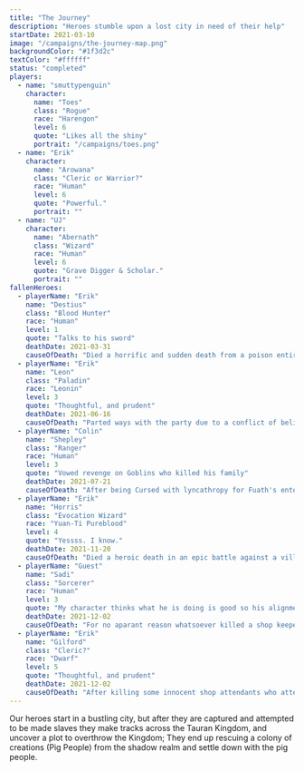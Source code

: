 ```yaml
---
title: "The Journey"
description: "Heroes stumble upon a lost city in need of their help"
startDate: 2021-03-10
image: "/campaigns/the-journey-map.png"
backgroundColor: "#1f3d2c"
textColor: "#ffffff"
status: "completed"
players:
  - name: "smuttypenguin"
    character:
      name: "Toes"
      class: "Rogue"
      race: "Harengon"
      level: 6
      quote: "Likes all the shiny"
      portrait: "/campaigns/toes.png"
  - name: "Erik"
    character:
      name: "Arowana"
      class: "Cleric or Warrior?"
      race: "Human"
      level: 6
      quote: "Powerful."
      portrait: ""
  - name: "UJ"
    character:
      name: "Abernath"
      class: "Wizard"
      race: "Human"
      level: 6
      quote: "Grave Digger & Scholar."
      portrait: ""
fallenHeroes:
  - playerName: "Erik"
    name: "Destius"
    class: "Blood Hunter"
    race: "Human"
    level: 1
    quote: "Talks to his sword"
    deathDate: 2021-03-31
    causeOfDeath: "Died a horrific and sudden death from a poison entirely too powerful to be in the game."
  - playerName: "Erik"
    name: "Leon"
    class: "Paladin"
    race: "Leonin"
    level: 3
    quote: "Thoughtful, and prudent"
    deathDate: 2021-06-16
    causeOfDeath: "Parted ways with the party due to a conflict of beliefs."
  - playerName: "Colin"
    name: "Shepley"
    class: "Ranger"
    race: "Human"
    level: 3
    quote: "Vowed revenge on Goblins who killed his family"
    deathDate: 2021-07-21
    causeOfDeath: "After being Cursed with lyncathropy for Fuath's entertainment, Shepley ended up dying as a werewolf. (*Player had to leave the game)"
  - playerName: "Erik"
    name: "Horris"
    class: "Evocation Wizard"
    race: "Yuan-Ti Pureblood"
    level: 4
    quote: "Yessss. I know."
    deathDate: 2021-11-20
    causeOfDeath: "Died a heroic death in an epic battle against a villian, saving Toes and Abernath."
  - playerName: "Guest"
    name: "Sadi"
    class: "Sorcerer"
    race: "Human"
    level: 3
    quote: "My character thinks what he is doing is good so his alignment is good."
    deathDate: 2021-12-02
    causeOfDeath: "For no aparant reason whatsoever killed a shop keeper doing a deal with Sadi to buy the boat from him that he murdered a father and son to get, was tracked down and killed by a famed wizard who claimed to have served 'justice' by killing him."
  - playerName: "Erik"
    name: "Gilford"
    class: "Cleric?"
    race: "Dwarf"
    level: 5
    quote: "Thoughtful, and prudent"
    deathDate: 2021-12-02
    causeOfDeath: "After killing some innocent shop attendants who attempted to raise the alarm of their shop keeper being killed by Sadi, was killed by a famed wizard who claimed to have served 'justice'."
---
```


Our heroes start in a bustling city, but after they are captured and attempted to be made slaves they make tracks across the Tauran Kingdom, and uncover a plot to overthrow the Kingdom; They end up rescuing a colony of creations (Pig People) from the shadow realm and settle down with the pig people.